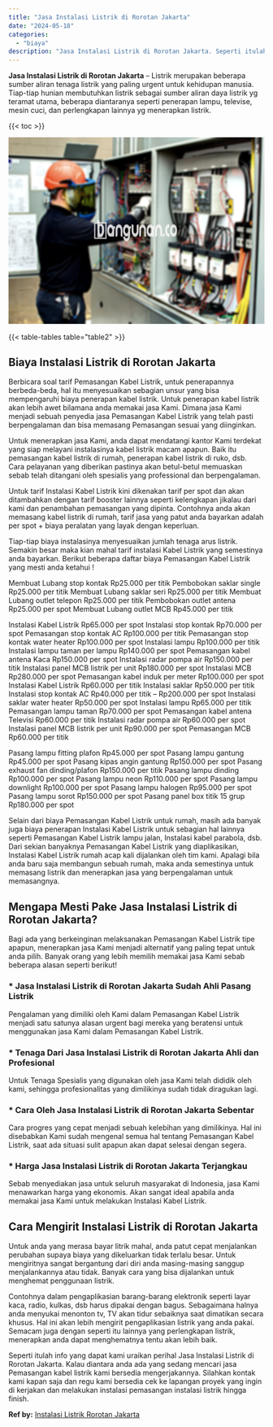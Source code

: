 ```yaml
---
title: "Jasa Instalasi Listrik di Rorotan Jakarta"
date: "2024-05-18"
categories: 
  - "biaya"
description: "Jasa Instalasi Listrik di Rorotan Jakarta. Seperti itulah info yang dapat kami uraikan perihal Jasa Instalasi Listrik di Rorotan Jakarta. Kalau diantara anda..."
---
```


**Jasa Instalasi Listrik di Rorotan Jakarta** – Listrik merupakan beberapa sumber aliran tenaga listrik yang paling urgent untuk kehidupan manusia. Tiap-tiap hunian membutuhkan listrik sebagai sumber aliran daya listrik yg teramat utama, beberapa diantaranya seperti penerapan lampu, televise, mesin cuci, dan perlengkapan lainnya yg menerapkan listrik.

{{< toc >}}

![Jasa Instalasi Listrik di Rorotan Jakarta](/images/instalasi-listrik-murah12.png)

{{< table-tables table="table2" >}}

## Biaya Instalasi Listrik di Rorotan Jakarta

Berbicara soal tarif Pemasangan Kabel Listrik, untuk penerapannya berbeda-beda, hal itu menyesuaikan sebagian unsur yang bisa mempengaruhi biaya penerapan kabel listrik. Untuk penerapan kabel listrik akan lebih awet bilamana anda memakai jasa Kami. Dimana jasa Kami menjadi sebuah penyedia jasa Pemasangan Kabel Listrik yang telah pasti berpengalaman dan bisa memasang Pemasangan sesuai yang diinginkan.

Untuk menerapkan jasa Kami, anda dapat mendatangi kantor Kami terdekat yang siap melayani instalasinya kabel listrik macam apapun. Baik itu pemasangan kabel listrik di rumah, penerapan kabel listrik di ruko, dsb. Cara pelayanan yang diberikan pastinya akan betul-betul memuaskan sebab telah ditangani oleh spesialis yang professional dan berpengalaman.

Untuk tarif Instalasi Kabel Listrik kini dikenakan tarif per spot dan akan ditambahkan dengan tarif booster lainnya seperti kelengkapan jikalau dari kami dan penambahan pemasangan yang dipinta. Contohnya anda akan memasang kabel listrik di rumah, tarif jasa yang patut anda bayarkan adalah per spot + biaya peralatan yang layak dengan keperluan.

Tiap-tiap biaya instalasinya menyesuaikan jumlah tenaga arus listrik. Semakin besar maka kian mahal tarif instalasi Kabel Listrik yang semestinya anda bayarkan. Berikut beberapa daftar biaya Pemasangan Kabel Listrik yang mesti anda ketahui !

Membuat Lubang stop kontak Rp25.000 per titik Pembobokan saklar single Rp25.000 per titik Membuat Lubang saklar seri Rp25.000 per titik Membuat Lubang outlet telepon Rp25.000 per titik Pembobokan outlet antena Rp25.000 per spot Membuat Lubang outlet MCB Rp45.000 per titik

Instalasi Kabel Listrik Rp65.000 per spot Instalasi stop kontak Rp70.000 per spot Pemasangan stop kontak AC Rp100.000 per titik Pemasangan stop kontak water heater Rp100.000 per spot Instalasi lampu Rp100.000 per titik Instalasi lampu taman per lampu Rp140.000 per spot Pemasangan kabel antena Kaca Rp150.000 per spot Instalasi radar pompa air Rp150.000 per titik Instalasi panel MCB listrik per unit Rp180.000 per spot Instalasi MCB Rp280.000 per spot Pemasangan kabel induk per meter Rp100.000 per spot Instalasi Kabel Listrik Rp60.000 per titik Instalasi saklar Rp50.000 per titik Instalasi stop kontak AC Rp40.000 per titik – Rp200.000 per spot Instalasi saklar water heater Rp50.000 per spot Instalasi lampu Rp65.000 per titik Pemasangan lampu taman Rp70.000 per spot Pemasangan kabel antena Televisi Rp60.000 per titik Instalasi radar pompa air Rp60.000 per spot Instalasi panel MCB listrik per unit Rp90.000 per spot Pemasangan MCB Rp60.000 per titik

Pasang lampu fitting plafon Rp45.000 per spot Pasang lampu gantung Rp45.000 per spot Pasang kipas angin gantung Rp150.000 per spot Pasang exhaust fan dinding/plafon Rp150.000 per titik Pasang lampu dinding Rp100.000 per spot Pasang lampu neon Rp110.000 per spot Pasang lampu downlight Rp100.000 per spot Pasang lampu halogen Rp95.000 per spot Pasang lampu sorot Rp150.000 per spot Pasang panel box titik 15 grup Rp180.000 per spot

Selain dari biaya Pemasangan Kabel Listrik untuk rumah, masih ada banyak juga biaya penerapan Instalasi Kabel Listrik untuk sebagian hal lainnya seperti Pemasangan Kabel Listrik lampu jalan, Instalasi kabel parabola, dsb. Dari sekian banyaknya Pemasangan Kabel Listrik yang diaplikasikan, Instalasi Kabel Listrik rumah acap kali dijalankan oleh tim kami. Apalagi bila anda baru saja membangun sebuah rumah, maka anda semestinya untuk memasang listrik dan menerapkan jasa yang berpengalaman untuk memasangnya.

## Mengapa Mesti Pake Jasa Instalasi Listrik di Rorotan Jakarta?

Bagi ada yang berkeinginan melaksanakan Pemasangan Kabel Listrik tipe apapun, menerapkan jasa Kami menjadi alternatif yang paling tepat untuk anda pilih. Banyak orang yang lebih memilih memakai jasa Kami sebab beberapa alasan seperti berikut!

### \* Jasa Instalasi Listrik di Rorotan Jakarta Sudah Ahli Pasang Listrik

Pengalaman yang dimiliki oleh Kami dalam Pemasangan Kabel Listrik menjadi satu satunya alasan urgent bagi mereka yang beratensi untuk menggunakan jasa Kami dalam Pemasangan Kabel Listrik.

### \* Tenaga Dari Jasa Instalasi Listrik di Rorotan Jakarta Ahli dan Profesional

Untuk Tenaga Spesialis yang digunakan oleh jasa Kami telah dididik oleh kami, sehingga profesionalitas yang dimilikinya sudah tidak diragukan lagi.

### \* Cara Oleh Jasa Instalasi Listrik di Rorotan Jakarta Sebentar

Cara progres yang cepat menjadi sebuah kelebihan yang dimilikinya. Hal ini disebabkan Kami sudah mengenal semua hal tentang Pemasangan Kabel Listrik, saat ada situasi sulit apapun akan dapat selesai dengan segera.

### \* Harga Jasa Instalasi Listrik di Rorotan Jakarta Terjangkau

Sebab menyediakan jasa untuk seluruh masyarakat di Indonesia, jasa Kami menawarkan harga yang ekonomis. Akan sangat ideal apabila anda memakai jasa Kami untuk melakukan Instalasi Kabel Listrik.

## Cara Mengirit Instalasi Listrik di Rorotan Jakarta


Untuk anda yang merasa bayar litrik mahal, anda patut cepat menjalankan perubahan supaya biaya yang dikeluarkan tidak terlalu besar. Untuk mengiritnya sangat bergantung dari diri anda masing-masing sanggup menjalankannya atau tidak. Banyak cara yang bisa dijalankan untuk menghemat penggunaan listrik.

Contohnya dalam pengaplikasian barang-barang elektronik seperti layar kaca, radio, kulkas, dsb harus dipakai dengan bagus. Sebagaimana halnya anda menyukai menonton tv, TV akan tidur sebaiknya saat dimatikan secara khusus. Hal ini akan lebih mengirit pengaplikasian listrik yang anda pakai. Semacam juga dengan seperti itu lainnya yang perlengkapan listrik, menerapkan anda dapat menghematnya tentu akan lebih baik.

Seperti itulah info yang dapat kami uraikan perihal Jasa Instalasi Listrik di Rorotan Jakarta. Kalau diantara anda ada yang sedang mencari jasa Pemasangan kabel listrik kami bersedia mengerjakannya. Silahkan kontak kami kapan saja dan regu kami bersedia cek ke lapangan proyek yang ingin di kerjakan dan melakukan instalasi pemasangan instalasi listrik hingga finish.

**Ref by:** [Instalasi Listrik Rorotan Jakarta](https://id.wikipedia.org/wiki/Instalasi)
